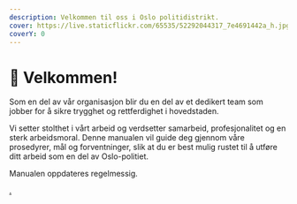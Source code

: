 ```yaml
---
description: Velkommen til oss i Oslo politidistrikt.
cover: https://live.staticflickr.com/65535/52292044317_7e4691442a_h.jpg
coverY: 0
---
```


# 👋 Velkommen!

Som en del av vår organisasjon blir du en del av et dedikert team som jobber for å sikre trygghet og rettferdighet i hovedstaden.&#x20;

Vi setter stolthet i vårt arbeid og verdsetter samarbeid, profesjonalitet og en sterk arbeidsmoral. Denne manualen vil guide deg gjennom våre prosedyrer, mål og forventninger, slik at du er best mulig rustet til å utføre ditt arbeid som en del av Oslo-politiet.

Manualen oppdateres regelmessig.

[.](./ "mention")
